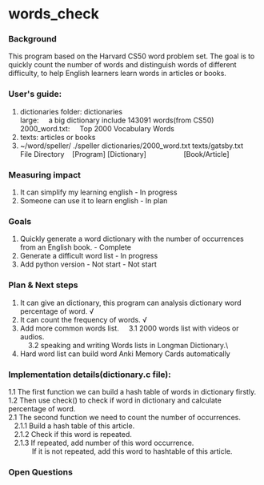 # words_check
### Background
This program based on the Harvard CS50 word problem set. The goal is to quickly count the number of words and 
distinguish words of different difficulty, to help English learners learn words in articles or books.

### User's guide:
1. dictionaries folder: dictionaries\
   large:&nbsp;&nbsp;&nbsp;&nbsp; a big dictionary include 143091 words(from CS50)\
   2000_word.txt:&nbsp;&nbsp;&nbsp;&nbsp; Top 2000 Vocabulary Words
3. texts: articles or books
4. ~/word/speller/ ./speller dictionaries/2000_word.txt texts/gatsby.txt \
   File Directory &nbsp;&nbsp;&nbsp;[Program] [Dictionary] &nbsp;&nbsp;&nbsp;&nbsp;&nbsp;&nbsp;&nbsp;&nbsp;&nbsp;&nbsp;&nbsp;&nbsp;&nbsp;&nbsp;&nbsp;&nbsp;&nbsp;&nbsp;[Book/Article]

### Measuring impact
1. It can simplify my learning english - In progress
2. Someone can use it to learn english - In plan

### Goals
1. Quickly generate a word dictionary with the number of occurrences from an English book. - Complete
2. Generate a difficult word list - In progress
3. Add python version - Not start - Not start

### Plan & Next steps
1. It can give an dictionary, this program can analysis dictionary word percentage of word. √
2. It can count the frequency of words. √
3. Add more common words list. 
&nbsp;&nbsp;&nbsp;&nbsp;3.1 2000 words list with videos or audios.\
&nbsp;&nbsp;&nbsp;&nbsp;3.2 speaking and writing Words lists in Longman Dictionary.\
4. Hard word list can build word Anki Memory Cards automatically

### Implementation details(dictionary.c file):
1.1 The first function we can build a hash table of words in dictionary firstly.\
1.2 Then use check() to check if word in dictionary and calculate percentage of word.\
2.1 The second function we need to count the number of occurrences.\
&nbsp;&nbsp;&nbsp;2.1.1 Build a hash table of this article.\
&nbsp;&nbsp;&nbsp;2.1.2 Check if this word is repeated.\
&nbsp;&nbsp;&nbsp;2.1.3 If repeated, add number of this word occurrence.\
&nbsp;&nbsp;&nbsp;&nbsp;&nbsp;&nbsp;&nbsp;&nbsp;&nbsp;&nbsp;&nbsp;&nbsp;If it is not repeated, add this word to hashtable of this article.

### Open Questions
